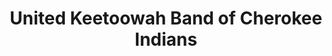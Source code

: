 ---
layout: repo
title: "United Keetoowah Band of Cherokee Indians"
id: 24682
permalink: repos/24682/
---